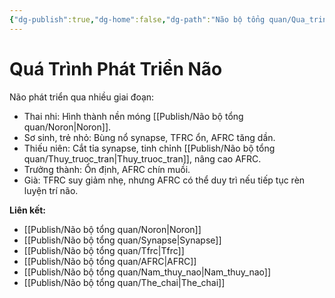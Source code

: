 ```yaml
---
{"dg-publish":true,"dg-home":false,"dg-path":"Não bộ tổng quan/Qua_trinh_phat_trien_nao.md","permalink":"/nao-bo-tong-quan/qua-trinh-phat-trien-nao/","dgPassFrontmatter":true,"noteIcon":"","updated":"2025-01-05T09:08:44.049+07:00"}
---
```


# Quá Trình Phát Triển Não

Não phát triển qua nhiều giai đoạn:  
- Thai nhi: Hình thành nền móng [[Publish/Não bộ tổng quan/Noron\|Noron]].
- Sơ sinh, trẻ nhỏ: Bùng nổ synapse, TFRC ổn, AFRC tăng dần.
- Thiếu niên: Cắt tỉa synapse, tinh chỉnh [[Publish/Não bộ tổng quan/Thuy_truoc_tran\|Thuy_truoc_tran]], nâng cao AFRC.
- Trưởng thành: Ổn định, AFRC chín muồi.
- Già: TFRC suy giảm nhẹ, nhưng AFRC có thể duy trì nếu tiếp tục rèn luyện trí não.

**Liên kết:**
- [[Publish/Não bộ tổng quan/Noron\|Noron]]
- [[Publish/Não bộ tổng quan/Synapse\|Synapse]]
- [[Publish/Não bộ tổng quan/Tfrc\|Tfrc]]
- [[Publish/Não bộ tổng quan/AFRC\|AFRC]]
- [[Publish/Não bộ tổng quan/Nam_thuy_nao\|Nam_thuy_nao]]
- [[Publish/Não bộ tổng quan/The_chai\|The_chai]]